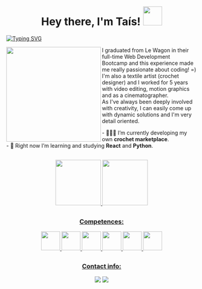 <h1 align="center"> Hey there, I'm Taís! <img src="https://media.giphy.com/media/H8FP5CniGPbB4zFnRR/giphy.gif" width="50px"></h1>

<a href="https://git.io/typing-svg"><img src="https://readme-typing-svg.demolab.com?font=Poppins&weight=500&pause=990&color=1A407E&vCenter=true&width=435&height=45&lines=Full-Stack+Web+Developer" alt="Typing SVG" /></a>

<img align="left" src="https://media.giphy.com/media/PgLLtnqHts1woXeKpy/giphy.gif" width="250px"> I graduated from Le Wagon in their full-time Web Development Bootcamp and this experience made me really passionate about coding! =)<br>
I'm also a textile artist (crochet designer) and I worked for 5 years with video editing, motion graphics and as a cinematographer.<br>
As I've always been deeply involved with creativity, I can easily come up with dynamic solutions and I'm very detail oriented.

<div align="left">
- 👩‍💻🧶 I’m currently developing my own <strong> crochet marketplace</strong>.<br>
- 📜 Right now I’m learning and studying <strong>React</strong> and <strong>Python</strong>.
</div>

##

<div align="center">
  <a href="https://github.com/tataz1k4">
  <img height="120em" src="https://github-readme-stats.vercel.app/api?username=tataz1k4&show_icons=true&theme=github_dark&include_all_commits=true&count_private=true"/>
  <img height="120em" src="https://github-readme-stats.vercel.app/api/top-langs/?username=tataz1k4&layout=compact&langs_count=7&theme=github_dark"/>
</div>

##

<h3 align="center">Competences:</h3>
<p align="center"><img height="50" width="50" src="https://img.icons8.com/ios/50/000000/ruby-programming-language.png" /> <img height="50" width="50" src="https://img.icons8.com/windows/50/null/ruby-on-rails.png"/> <img height="50" width="50" src="https://img.icons8.com/ios-filled/50/null/javascript.png"/> <img height="50" width="50" src="https://img.icons8.com/external-tanah-basah-basic-outline-tanah-basah/50/null/external-html-social-media-tanah-basah-basic-outline-tanah-basah.png"/> <img height="50" width="50" src="https://img.icons8.com/ios-glyphs/50/null/css3.png"/> <img height="50" width="50" src="https://img.icons8.com/ios-glyphs/50/null/sql.png"/></p></div>
</div>

##

<h3 align="center">Contact info:</h3>
<p align="center">
  <a href = "mailto:taisdecamposb@gmail.com"><img src="https://img.shields.io/badge/-Gmail-%23333?style=for-the-badge&logo=gmail&logoColor=white" target="_blank"></a>
  <a href="https://www.linkedin.com/in/taisdecampos/" target="_blank"><img src="https://img.shields.io/badge/-LinkedIn-%230077B5?style=for-the-badge&logo=linkedin&logoColor=white" target="_blank"></a> 
</p>
